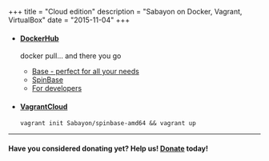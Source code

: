 +++
title = "Cloud edition"
description = "Sabayon on Docker, Vagrant, VirtualBox"
date = "2015-11-04"
+++

* #### [DockerHub](https://hub.docker.com/u/sabayon/dashboard/)

    docker pull... and there you go
    * [Base - perfect for all your needs](https://hub.docker.com/r/sabayon/base-amd64/)
    * [SpinBase](https://hub.docker.com/r/sabayon/spinbase-amd64/)
    * [For developers](https://hub.docker.com/r/sabayon/builer-amd64/)


* #### [VagrantCloud](https://atlas.hashicorp.com/Sabayon/boxes/spinbase-amd64)

    `vagrant init Sabayon/spinbase-amd64 && vagrant up`

<hr />

#### Have you considered donating yet? Help us! [Donate](/donate) today!
